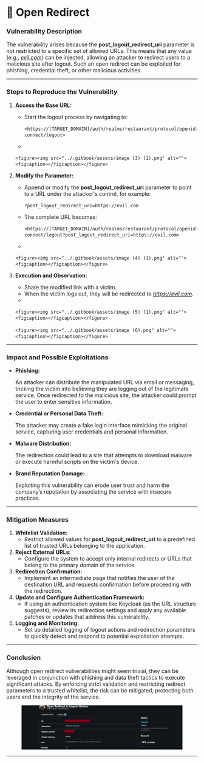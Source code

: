 # 🎒 Open Redirect

### Vulnerability Description

The vulnerability arises because the **post\_logout\_redirect\_uri** parameter is not restricted to a specific set of allowed URLs. This means that any value (e.g., [_evil.com_](http://evil.com/)) can be injected, allowing an attacker to redirect users to a malicious site after logout. Such an open redirect can be exploited for phishing, credential theft, or other malicious activities.

***

### Steps to Reproduce the Vulnerability&#x20;

1. **Access the Base URL:**
   *   Start the logout process by navigating to:

       ```
       <https://[TARGET_DOMAIN]/auth/realms/restaurant/protocol/openid-connect/logout>
       ```
   *

       <figure><img src="../.gitbook/assets/image (3) (1).png" alt=""><figcaption></figcaption></figure>
2. **Modify the Parameter:**
   *   Append or modify the **post\_logout\_redirect\_uri** parameter to point to a URL under the attacker's control, for example:

       ```
       ?post_logout_redirect_uri=https://evil.com
       ```
   *   The complete URL becomes:

       ```
       <https://[TARGET_DOMAIN]/auth/realms/restaurant/protocol/openid-connect/logout?post_logout_redirect_uri=https://evil.com>
       ```
   *

       <figure><img src="../.gitbook/assets/image (4) (1).png" alt=""><figcaption></figcaption></figure>
3. **Execution and Observation:**
   * Share the modified link with a victim.
   * When the victim logs out, they will be redirected to [_https://evil.com_](https://evil.com/).
   *

       <figure><img src="../.gitbook/assets/image (5) (1).png" alt=""><figcaption></figcaption></figure>

       <figure><img src="../.gitbook/assets/image (6).png" alt=""><figcaption></figcaption></figure>

***

### Impact and Possible Exploitations

*   **Phishing:**

    An attacker can distribute the manipulated URL via email or messaging, tricking the victim into believing they are logging out of the legitimate service. Once redirected to the malicious site, the attacker could prompt the user to enter sensitive information.
*   **Credential or Personal Data Theft:**

    The attacker may create a fake login interface mimicking the original service, capturing user credentials and personal information.
*   **Malware Distribution:**

    The redirection could lead to a site that attempts to download malware or execute harmful scripts on the victim's device.
*   **Brand Reputation Damage:**

    Exploiting this vulnerability can erode user trust and harm the company’s reputation by associating the service with insecure practices.

***

### Mitigation Measures

1. **Whitelist Validation:**
   * Restrict allowed values for **post\_logout\_redirect\_uri** to a predefined list of trusted URLs belonging to the application.
2. **Reject External URLs:**
   * Configure the system to accept only internal redirects or URLs that belong to the primary domain of the service.
3. **Redirection Confirmation:**
   * Implement an intermediate page that notifies the user of the destination URL and requests confirmation before proceeding with the redirection.
4. **Update and Configure Authentication Framework:**
   * If using an authentication system like Keycloak (as the URL structure suggests), review its redirection settings and apply any available patches or updates that address this vulnerability.
5. **Logging and Monitoring:**
   * Set up detailed logging of logout actions and redirection parameters to quickly detect and respond to potential exploitation attempts.

***

### Conclusion

Although open redirect vulnerabilities might seem trivial, they can be leveraged in conjunction with phishing and data theft tactics to execute significant attacks. By enforcing strict validation and restricting redirect parameters to a trusted whitelist, the risk can be mitigated, protecting both users and the integrity of the service.

<figure><img src="../.gitbook/assets/image (7).png" alt=""><figcaption></figcaption></figure>

***
